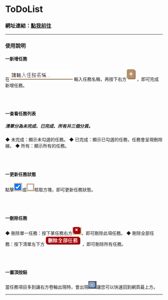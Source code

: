 # ToDoList

### 網址連結：[點我前往](https://cyut107.github.io/)

<hr>

### 使用說明
#### 一新增任務
在!["請輸入任務名稱..."輸入框](https://github.com/Yilongasus/ToDoList/blob/master/instruction/textInput.PNG)輸入任務名稱，再按下右方![+咖啡色按鈕](https://github.com/Yilongasus/ToDoList/blob/master/instruction/add.PNG)，即可完成新增任務。<br><br><br><br>    
#### 一查看任務列表 
##### 清單分為未完成、已完成、所有共三個分頁。
◆ 未完成：顯示未勾選的任務。
◆ 已完成：顯示已勾選的任務，任務會呈現刪除線。
◆ 所有：顯示所有的任務。<br><br><br><br>    
#### 一更新任務狀態
點擊![勾選](https://github.com/Yilongasus/ToDoList/blob/master/instruction/yes.PNG)或![取消勾選](https://github.com/Yilongasus/ToDoList/blob/master/instruction/no.PNG)核取方塊，即可更新任務狀態。<br><br><br><br>   
#### 一刪除任務
◆ 刪除單一任務：按下某任務右方![X紅色按鈕](https://github.com/Yilongasus/ToDoList/blob/master/instruction/delete.PNG)，即可刪除此項任務。
◆ 刪除全部任務：按下清單左下方!["刪除全部任務"紅色按鈕](https://github.com/Yilongasus/ToDoList/blob/master/instruction/deleteAll.PNG)，即可刪除所有任務。<br><br><br><br>
#### 一置頂按鈕
當任務項目多到讓右方卷軸出現時，會出現![置頂按鈕](https://github.com/Yilongasus/ToDoList/blob/master/instruction/top.PNG)讓您可以快速回到網頁最上方。

<hr>
